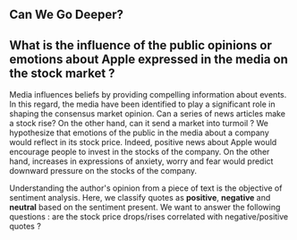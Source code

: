 ## Can We Go Deeper?

## What is the influence of the public opinions or emotions about Apple expressed in the media on the stock market ?

Media influences beliefs by providing compelling information about events. In this regard, the media have been identified to play a significant role in shaping the consensus market opinion. Can a series of news articles make a stock rise? On the other hand, can it send a market into turmoil ? We hypothesize that emotions of the public in the media about a company would reflect in its stock price. Indeed, positive news about Apple would encourage people to invest in the stocks of the company. On the other hand, increases in expressions of anxiety, worry and fear would predict downward pressure on the stocks of the company. 

Understanding the author's opinion from a piece of text is the objective of sentiment analysis. Here, we classify quotes as **positive**, **negative** and **neutral** based on the sentiment present. We want to answer the following questions : are the stock price drops/rises correlated with negative/positive quotes ?


<a id='sentiments'></a>